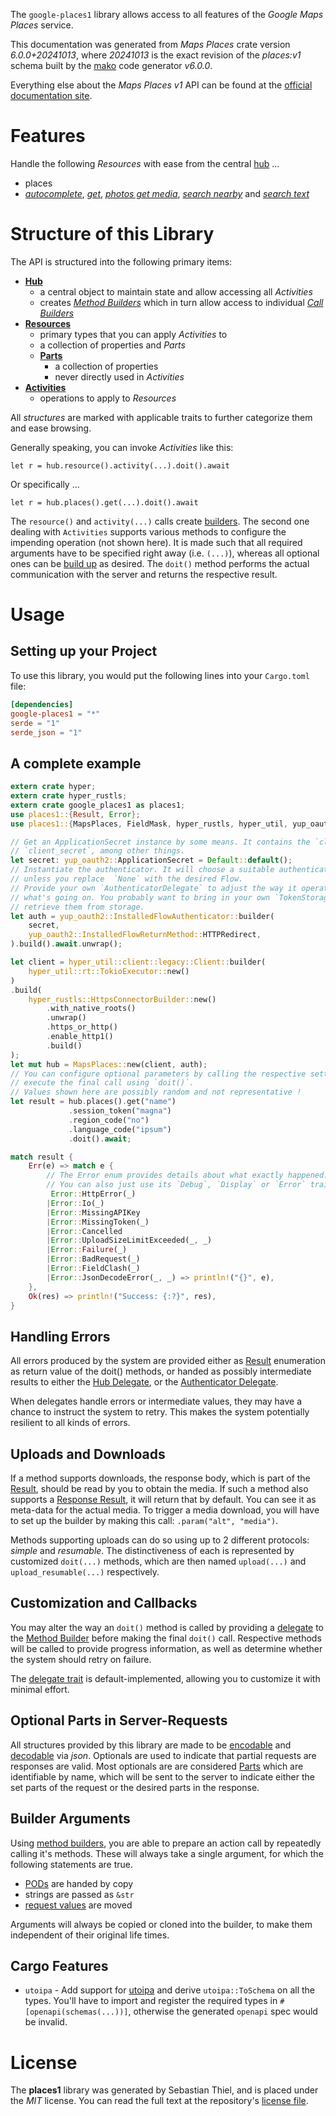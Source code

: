 <!---
DO NOT EDIT !
This file was generated automatically from 'src/generator/templates/api/README.md.mako'
DO NOT EDIT !
-->
The `google-places1` library allows access to all features of the *Google Maps Places* service.

This documentation was generated from *Maps Places* crate version *6.0.0+20241013*, where *20241013* is the exact revision of the *places:v1* schema built by the [mako](http://www.makotemplates.org/) code generator *v6.0.0*.

Everything else about the *Maps Places* *v1* API can be found at the
[official documentation site](https://mapsplatform.google.com/maps-products/#places-section).
# Features

Handle the following *Resources* with ease from the central [hub](https://docs.rs/google-places1/6.0.0+20241013/google_places1/MapsPlaces) ...

* places
 * [*autocomplete*](https://docs.rs/google-places1/6.0.0+20241013/google_places1/api::PlaceAutocompleteCall), [*get*](https://docs.rs/google-places1/6.0.0+20241013/google_places1/api::PlaceGetCall), [*photos get media*](https://docs.rs/google-places1/6.0.0+20241013/google_places1/api::PlacePhotoGetMediaCall), [*search nearby*](https://docs.rs/google-places1/6.0.0+20241013/google_places1/api::PlaceSearchNearbyCall) and [*search text*](https://docs.rs/google-places1/6.0.0+20241013/google_places1/api::PlaceSearchTextCall)




# Structure of this Library

The API is structured into the following primary items:

* **[Hub](https://docs.rs/google-places1/6.0.0+20241013/google_places1/MapsPlaces)**
    * a central object to maintain state and allow accessing all *Activities*
    * creates [*Method Builders*](https://docs.rs/google-places1/6.0.0+20241013/google_places1/common::MethodsBuilder) which in turn
      allow access to individual [*Call Builders*](https://docs.rs/google-places1/6.0.0+20241013/google_places1/common::CallBuilder)
* **[Resources](https://docs.rs/google-places1/6.0.0+20241013/google_places1/common::Resource)**
    * primary types that you can apply *Activities* to
    * a collection of properties and *Parts*
    * **[Parts](https://docs.rs/google-places1/6.0.0+20241013/google_places1/common::Part)**
        * a collection of properties
        * never directly used in *Activities*
* **[Activities](https://docs.rs/google-places1/6.0.0+20241013/google_places1/common::CallBuilder)**
    * operations to apply to *Resources*

All *structures* are marked with applicable traits to further categorize them and ease browsing.

Generally speaking, you can invoke *Activities* like this:

```Rust,ignore
let r = hub.resource().activity(...).doit().await
```

Or specifically ...

```ignore
let r = hub.places().get(...).doit().await
```

The `resource()` and `activity(...)` calls create [builders][builder-pattern]. The second one dealing with `Activities`
supports various methods to configure the impending operation (not shown here). It is made such that all required arguments have to be
specified right away (i.e. `(...)`), whereas all optional ones can be [build up][builder-pattern] as desired.
The `doit()` method performs the actual communication with the server and returns the respective result.

# Usage

## Setting up your Project

To use this library, you would put the following lines into your `Cargo.toml` file:

```toml
[dependencies]
google-places1 = "*"
serde = "1"
serde_json = "1"
```

## A complete example

```Rust
extern crate hyper;
extern crate hyper_rustls;
extern crate google_places1 as places1;
use places1::{Result, Error};
use places1::{MapsPlaces, FieldMask, hyper_rustls, hyper_util, yup_oauth2};

// Get an ApplicationSecret instance by some means. It contains the `client_id` and
// `client_secret`, among other things.
let secret: yup_oauth2::ApplicationSecret = Default::default();
// Instantiate the authenticator. It will choose a suitable authentication flow for you,
// unless you replace  `None` with the desired Flow.
// Provide your own `AuthenticatorDelegate` to adjust the way it operates and get feedback about
// what's going on. You probably want to bring in your own `TokenStorage` to persist tokens and
// retrieve them from storage.
let auth = yup_oauth2::InstalledFlowAuthenticator::builder(
    secret,
    yup_oauth2::InstalledFlowReturnMethod::HTTPRedirect,
).build().await.unwrap();

let client = hyper_util::client::legacy::Client::builder(
    hyper_util::rt::TokioExecutor::new()
)
.build(
    hyper_rustls::HttpsConnectorBuilder::new()
        .with_native_roots()
        .unwrap()
        .https_or_http()
        .enable_http1()
        .build()
);
let mut hub = MapsPlaces::new(client, auth);
// You can configure optional parameters by calling the respective setters at will, and
// execute the final call using `doit()`.
// Values shown here are possibly random and not representative !
let result = hub.places().get("name")
             .session_token("magna")
             .region_code("no")
             .language_code("ipsum")
             .doit().await;

match result {
    Err(e) => match e {
        // The Error enum provides details about what exactly happened.
        // You can also just use its `Debug`, `Display` or `Error` traits
         Error::HttpError(_)
        |Error::Io(_)
        |Error::MissingAPIKey
        |Error::MissingToken(_)
        |Error::Cancelled
        |Error::UploadSizeLimitExceeded(_, _)
        |Error::Failure(_)
        |Error::BadRequest(_)
        |Error::FieldClash(_)
        |Error::JsonDecodeError(_, _) => println!("{}", e),
    },
    Ok(res) => println!("Success: {:?}", res),
}

```
## Handling Errors

All errors produced by the system are provided either as [Result](https://docs.rs/google-places1/6.0.0+20241013/google_places1/common::Result) enumeration as return value of
the doit() methods, or handed as possibly intermediate results to either the
[Hub Delegate](https://docs.rs/google-places1/6.0.0+20241013/google_places1/common::Delegate), or the [Authenticator Delegate](https://docs.rs/yup-oauth2/*/yup_oauth2/trait.AuthenticatorDelegate.html).

When delegates handle errors or intermediate values, they may have a chance to instruct the system to retry. This
makes the system potentially resilient to all kinds of errors.

## Uploads and Downloads
If a method supports downloads, the response body, which is part of the [Result](https://docs.rs/google-places1/6.0.0+20241013/google_places1/common::Result), should be
read by you to obtain the media.
If such a method also supports a [Response Result](https://docs.rs/google-places1/6.0.0+20241013/google_places1/common::ResponseResult), it will return that by default.
You can see it as meta-data for the actual media. To trigger a media download, you will have to set up the builder by making
this call: `.param("alt", "media")`.

Methods supporting uploads can do so using up to 2 different protocols:
*simple* and *resumable*. The distinctiveness of each is represented by customized
`doit(...)` methods, which are then named `upload(...)` and `upload_resumable(...)` respectively.

## Customization and Callbacks

You may alter the way an `doit()` method is called by providing a [delegate](https://docs.rs/google-places1/6.0.0+20241013/google_places1/common::Delegate) to the
[Method Builder](https://docs.rs/google-places1/6.0.0+20241013/google_places1/common::CallBuilder) before making the final `doit()` call.
Respective methods will be called to provide progress information, as well as determine whether the system should
retry on failure.

The [delegate trait](https://docs.rs/google-places1/6.0.0+20241013/google_places1/common::Delegate) is default-implemented, allowing you to customize it with minimal effort.

## Optional Parts in Server-Requests

All structures provided by this library are made to be [encodable](https://docs.rs/google-places1/6.0.0+20241013/google_places1/common::RequestValue) and
[decodable](https://docs.rs/google-places1/6.0.0+20241013/google_places1/common::ResponseResult) via *json*. Optionals are used to indicate that partial requests are responses
are valid.
Most optionals are are considered [Parts](https://docs.rs/google-places1/6.0.0+20241013/google_places1/common::Part) which are identifiable by name, which will be sent to
the server to indicate either the set parts of the request or the desired parts in the response.

## Builder Arguments

Using [method builders](https://docs.rs/google-places1/6.0.0+20241013/google_places1/common::CallBuilder), you are able to prepare an action call by repeatedly calling it's methods.
These will always take a single argument, for which the following statements are true.

* [PODs][wiki-pod] are handed by copy
* strings are passed as `&str`
* [request values](https://docs.rs/google-places1/6.0.0+20241013/google_places1/common::RequestValue) are moved

Arguments will always be copied or cloned into the builder, to make them independent of their original life times.

[wiki-pod]: http://en.wikipedia.org/wiki/Plain_old_data_structure
[builder-pattern]: http://en.wikipedia.org/wiki/Builder_pattern
[google-go-api]: https://github.com/google/google-api-go-client

## Cargo Features

* `utoipa` - Add support for [utoipa](https://crates.io/crates/utoipa) and derive `utoipa::ToSchema` on all
the types. You'll have to import and register the required types in `#[openapi(schemas(...))]`, otherwise the
generated `openapi` spec would be invalid.


# License
The **places1** library was generated by Sebastian Thiel, and is placed
under the *MIT* license.
You can read the full text at the repository's [license file][repo-license].

[repo-license]: https://github.com/Byron/google-apis-rsblob/main/LICENSE.md

